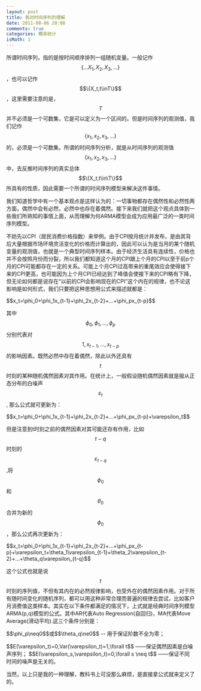 ```yaml
---
layout: post
title: 我对时间序列的理解
date: 2011-08-06 20:08
comments: true
categories: 概率统计
isMath: 1
---
```

所谓时间序列，指的是按时间顺序排列一组随机变量。一般记作$$\{...X_1,X_2,X_3,...\}$$，也可以记作$$\{X_t,t\inT\}$$，这里需要注意的是，$$T$$并不必须是一个可数集，它是可以定义为一个区间的。但是时间序列的观测值，我们记作$$\{x_1,x_2,x_3,...\}$$的，必须是一个可数集。所谓的时间序列分析，就是从时间序列的观测值$$\{x_1,x_2,x_3,...\}$$中，去反推时间序列的真实总体$$\{X_t,t\in\T\}$$所具有的性质，因此需要一个所谓的时间序列模型来解决这件事情。

我们知道哲学中有一个基本观点是这样认为的：一切事物都存在偶然性和必然性两方面，偶然中会有必然，必然中也存在着偶然。接下来我们就把这个观点具体到一些我们所熟知的事情上面，从而理解为何ARMA模型会成为应用最广泛的一类时间序列模型。

不妨先以CPI（居民消费价格指数）来举例。由于CPI按月统计并发布，是由其背后大量根据市场环境灵活变化的价格而计算出的，因此可以认为是当月的某个随机变量的观测值，也就是一个典型时间序列样本。由于经济生活具有连续性，价格也并不会按照月份而分裂，所以我们都知道这个月的CPI跟上个月的CPI以至于前p个月的CPI可能都存在一定的关系。可能上个月CPI过高带来的重尾效应会使得接下来的CPI更高，也可能因为上个月CPI已经达到了峰值会使接下来的CPI略有下降，但无论如何都是说存在“以前的CPI会影响现在的CPI”这个内在的规律，也不论这影响是如何形式，我们只要把这种思想用公式来描述就都是：

<p>$$x_t=\phi_0+\phi_1x_{t-1}+\phi_2x_{t-2}+...+\phi_px_{t-p}$$</p>

其中$$\phi_0,\phi_1,...,\phi_p$$分别代表对$$1,x_{t-1},...,x_{t-p}$$的影响因素。既然必然中存在着偶然，除此以外还具有$$t$$时刻的某种随机偶然因素对其作用。在统计上，一般假设随机偶然因素就是服从正态分布的白噪声$$\varepsilon_t$$, 那么公式就可更新为：

<p>$$x_t=\phi_0+\phi_1x_{t-1}+\phi_2x_{t-2}+...+\phi_px_{t-p}+\varepsilon_t$$</p>

但是注意到t时刻之前的偶然因素对其可能还存有作用，比如$$t-q$$时刻的$$\varepsilon_{t-q}$$,将$$\phi_0$$和$$\theta_0$$合并为新的$$\phi_0$$，那么公式再次更新为：

<p>$$x_t=\phi_0+\phi_1x_{t-1}+\phi_2x_{t-2}+...+\phi_px_{t-p}+\varepsilon_t+\theta_1\varepsilon_{t-1}+\theta_2\varepsilon_{t-2}+...+\theta_q\varepsilon_{t-q}$$</p>

这个公式也就是说$$t$$时刻的序列值，不但有其内在的必然规律影响，也受外在的偶然因素作用。对于所有随时间变化的随机序列，都可以用这种非常合理而普遍的规律去尝试，比如客户月消费值这类样本。其实在以下条件都满足的情况下，上式就是经典时间序列模型ARMA(p,q)模型的公式。其中AR代表Auto Regression(自回归)，MA代表Move Average(滑动平均).这三个条件分别是：

<p>$$\phi_p\neq0$$或$$\theta_q\ne0$$ -- 用于保证阶数不全为零；</p>
$$E(\varepsilon_t)=0,Var(\varepsilon_t)=1,\forall t$$ ——保证偶然因素是白噪声序列；
$$E(\varepsilon_s,\varepsilon_t)=0,\forall s \neq t$$ ——保证不同时间的噪声是无关的。

当然，以上只是我的一种理解，教科书上可没那么麻烦，是直接拿公式就来定义了的。
